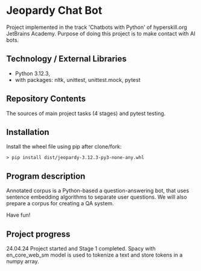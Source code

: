 # Jeopardy Chat Bot

Project implemented in the track 'Chatbots with Python' of hyperskill.org JetBrains Academy. 
Purpose of doing this project is to make contact with AI bots.

## Technology / External Libraries

- Python 3.12.3,
- with packages: nltk, unittest, unittest.mock, pytest

## Repository Contents

The sources of main project tasks (4 stages) and pytest testing.

## Installation

Install the wheel file using pip after clone/fork:

    > pip install dist/jeopardy-3.12.3-py3-none-any.whl

## Program description

Annotated corpus is a Python-based a question-answering bot, that uses sentence embedding algorithms to separate user
questions. We will also prepare a corpus for creating a QA system.

Have fun!

## Project progress

[//]: # (Project was completed on 29.10.23)

24.04.24 Project started and Stage 1 completed. Spacy with en_core_web_sm model is used to tokenize a text and store
tokens in a numpy array.


